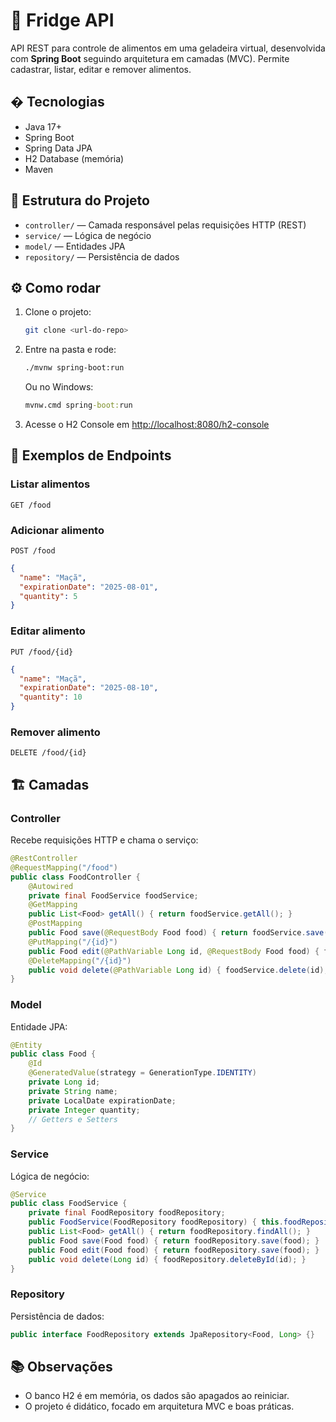 
# 🧊 Fridge API

API REST para controle de alimentos em uma geladeira virtual, desenvolvida com **Spring Boot** seguindo arquitetura em camadas (MVC). Permite cadastrar, listar, editar e remover alimentos.

## � Tecnologias

- Java 17+
- Spring Boot
- Spring Data JPA
- H2 Database (memória)
- Maven

## 📁 Estrutura do Projeto

- `controller/` — Camada responsável pelas requisições HTTP (REST)
- `service/` — Lógica de negócio
- `model/` — Entidades JPA
- `repository/` — Persistência de dados

## ⚙️ Como rodar

1. Clone o projeto:
   ```bash
   git clone <url-do-repo>
   ```
2. Entre na pasta e rode:
   ```bash
   ./mvnw spring-boot:run
   ```
   Ou no Windows:
   ```cmd
   mvnw.cmd spring-boot:run
   ```
3. Acesse o H2 Console em [http://localhost:8080/h2-console](http://localhost:8080/h2-console)

## 🧪 Exemplos de Endpoints

### Listar alimentos
`GET /food`

### Adicionar alimento
`POST /food`
```json
{
  "name": "Maçã",
  "expirationDate": "2025-08-01",
  "quantity": 5
}
```

### Editar alimento
`PUT /food/{id}`
```json
{
  "name": "Maçã",
  "expirationDate": "2025-08-10",
  "quantity": 10
}
```

### Remover alimento
`DELETE /food/{id}`

## 🏗️ Camadas

### Controller
Recebe requisições HTTP e chama o serviço:
```java
@RestController
@RequestMapping("/food")
public class FoodController {
    @Autowired
    private final FoodService foodService;
    @GetMapping
    public List<Food> getAll() { return foodService.getAll(); }
    @PostMapping
    public Food save(@RequestBody Food food) { return foodService.save(food); }
    @PutMapping("/{id}")
    public Food edit(@PathVariable Long id, @RequestBody Food food) { food.setId(id); return foodService.edit(food); }
    @DeleteMapping("/{id}")
    public void delete(@PathVariable Long id) { foodService.delete(id); }
}
```

### Model
Entidade JPA:
```java
@Entity
public class Food {
    @Id
    @GeneratedValue(strategy = GenerationType.IDENTITY)
    private Long id;
    private String name;
    private LocalDate expirationDate;
    private Integer quantity;
    // Getters e Setters
}
```

### Service
Lógica de negócio:
```java
@Service
public class FoodService {
    private final FoodRepository foodRepository;
    public FoodService(FoodRepository foodRepository) { this.foodRepository = foodRepository; }
    public List<Food> getAll() { return foodRepository.findAll(); }
    public Food save(Food food) { return foodRepository.save(food); }
    public Food edit(Food food) { return foodRepository.save(food); }
    public void delete(Long id) { foodRepository.deleteById(id); }
}
```

### Repository
Persistência de dados:
```java
public interface FoodRepository extends JpaRepository<Food, Long> {}
```

## 📚 Observações

- O banco H2 é em memória, os dados são apagados ao reiniciar.
- O projeto é didático, focado em arquitetura MVC e boas práticas.
